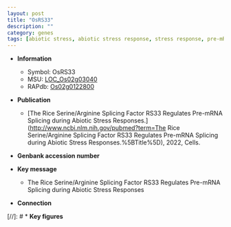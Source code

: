 ```yaml
---
layout: post
title: "OsRS33"
description: ""
category: genes
tags: [abiotic stress, abiotic stress response, stress response, pre-mRNA splicing]
---
```


* **Information**  
    + Symbol: OsRS33  
    + MSU: [LOC_Os02g03040](http://rice.uga.edu/cgi-bin/ORF_infopage.cgi?orf=LOC_Os02g03040)  
    + RAPdb: [Os02g0122800](https://rapdb.dna.affrc.go.jp/locus/?name=Os02g0122800)  

* **Publication**  
    + [The Rice Serine/Arginine Splicing Factor RS33 Regulates Pre-mRNA Splicing during Abiotic Stress Responses.](http://www.ncbi.nlm.nih.gov/pubmed?term=The Rice Serine/Arginine Splicing Factor RS33 Regulates Pre-mRNA Splicing during Abiotic Stress Responses.%5BTitle%5D), 2022, Cells.

* **Genbank accession number**  

* **Key message**  
    + The Rice Serine/Arginine Splicing Factor RS33 Regulates Pre-mRNA Splicing during Abiotic Stress Responses

* **Connection**  

[//]: # * **Key figures**  


